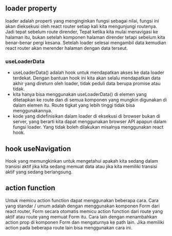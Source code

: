 ## loader property

loader adalah properti yang menginginkan fungsi sebagai nilai, fungsi ini akan dieksekusi oleh react router setiap kali kita mengunjungi routenya. Jadi tepat sebelum route dirender, Tepat ketika kita mulai menavigasi ke halaman itu, bukan setelah komponen halaman dirender tetapi sebelum kita benar-benar pergi kesana. Setelah loader selesai mengambil data kemudian react router akan merender halaman dengan data terseut.

### useLoaderData

-   useLoaderData() adalah hook untuk mendapatkan akses ke data loader terdekat. Dengan bantuan hook ini kita akan selalu mendapatkan data akhir yang direturn oleh loader, tidak peduli data berupa promise atau tidak.
-   kita hanya bisa menggunakan useLoaderData() di elemen yang ditetapkan ke route dan di semua komponen yang mungkin digunakan di dalam elemen itu. Route tigkat yang lebih tinggi tidak bisa menggunakannya.
-   kode yang didefinisikan dalam loader di eksekusi di browser bukan di server, yang berarti kita dapat menggunakan browser API apapun dalam fungsi loader. Yang tidak boleh dilakukan misalnya menggunakan react hook.

## hook useNavigation

Hook yang memungkinkan untuk mengetahui apakah kita sedang dalam transisi aktif jika kita sedang memuat data atau jika kita memiliki transisi aktif yang sedang berlangsung.

## action function

Untuk memicu action function dapat menggunakan beberapa cara. Cara yang standar / umum adalah dengan menggunakan komponen Form dari react router, Form secara otomatis memicu action function dari route yang aktif atau route yang memuat Form itu. Cara lain dengan menambahkan action prop di komponen Form dan mengaturnya ke path lain. Jika memiliki action pada beberapa route lain bisa menggunakan cara ini.
